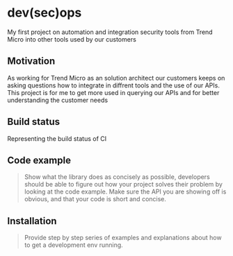 # dev(sec)ops
My first project on automation and integration security tools from Trend Micro into other tools used by our customers
## Motivation
As working for Trend Micro as an solution architect our customers keeps on asking questions how to integrate in diffrent tools and the use of our APIs. This project is for me to get more used in querying our APIs and for better understanding the customer needs
## Build status
Representing the build status of CI
## Code example
> Show what the library does as concisely as possible, developers should be able to figure out how your project solves their problem by looking at the code example. Make sure the API you are showing off is obvious, and that your code is short and concise.
## Installation
> Provide step by step series of examples and explanations about how to get a development env running.
